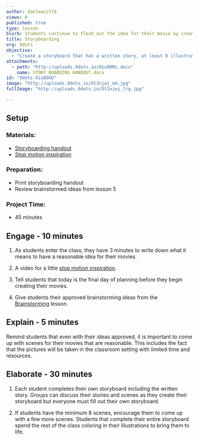 ```yaml
---
author: danleavitt0
views: 0
published: true
type: lesson
blurb: Students continue to flesh out the idea for their movie by creating a written story and illustrated story board.
title: Storyboarding
org: 9dots
objective: 
  - "Create a storyboard that has a written story, at least 8 illustrated scenes, and words and sounds described for each scene"
attachments: 
  - path: "http://uploads.9dots.io/Oiu98Mi.docx"
    name: STORY BOARDING HANDOUT.docx
id: "9dots-Oiu6DUU"
image: "http://uploads.9dots.io/Ol3vjwj_md.jpg"
fullImage: "http://uploads.9dots.io/Ol3vjwj_lrg.jpg"

---
```


## Setup

### Materials:

- [Storyboarding handout](http://uploads.9dots.io/Oiu98Mi.docx)
- [Stop motion inspiration](https://www.youtube.com/watch?v=qBjLW5_dGAM)

### Preparation:

- Print storyboarding handout
- Review brainstormed ideas from lesson 5

### Project Time:

- 45 minutes

## Engage - 10 minutes

1. As students enter the class, they have 3 minutes to write down what it means to have a reasonable idea for their movies.

2. A video for a little [stop motion inspiration](https://www.youtube.com/watch?v=qBjLW5_dGAM).

3. Tell students that today is the final day of planning before they begin creating their movies. 

4. Give students their approved brainstorming ideas from the [Brainstorming](http://www.9dots.io/9dots/OitvRVo) lesson.

## Explain - 5 minutes
Remind students that even with their ideas approved, it is important to come up with scenes for their movies that are reasonable. This includes the fact that the pictures will be taken in the classroom setting with limited time and resources.

## Elaborate - 30 minutes

1. Each student completes their own storyboard including the written story. Groups can discuss their stories and scenes as they create their storyboard but everyone must fill out their own storyboard.

2. If students have the minimum 8 scenes, encourage them to come up with a few more scenes. Students that complete their entire storyboard spend the rest of the class coloring in their illustrations to bring them to life.
